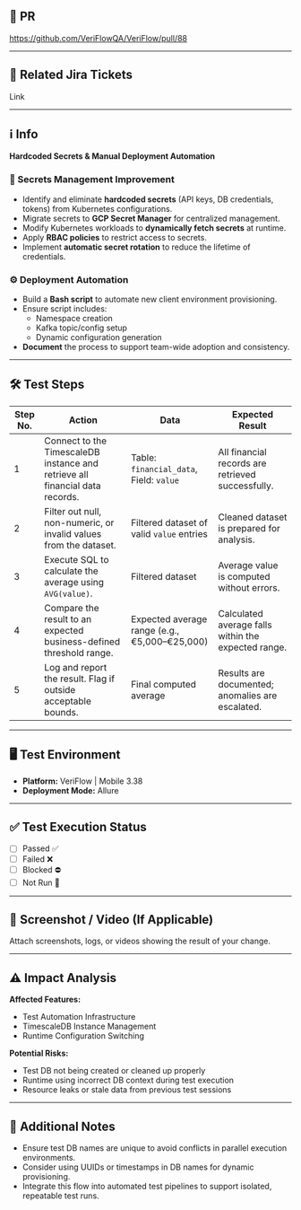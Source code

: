 ## 🔢 PR
https://github.com/VeriFlowQA/VeriFlow/pull/88

---

## 🔗 Related Jira Tickets  
Link

---

## ℹ️ Info  
**Hardcoded Secrets & Manual Deployment Automation**

### 🔐 Secrets Management Improvement
- Identify and eliminate **hardcoded secrets** (API keys, DB credentials, tokens) from Kubernetes configurations.  
- Migrate secrets to **GCP Secret Manager** for centralized management.  
- Modify Kubernetes workloads to **dynamically fetch secrets** at runtime.  
- Apply **RBAC policies** to restrict access to secrets.  
- Implement **automatic secret rotation** to reduce the lifetime of credentials.

### ⚙️ Deployment Automation
- Build a **Bash script** to automate new client environment provisioning.  
- Ensure script includes:
  - Namespace creation  
  - Kafka topic/config setup  
  - Dynamic configuration generation  
- **Document** the process to support team-wide adoption and consistency.  

---

## 🛠️ Test Steps  

| Step No. | Action                  | Data                | Expected Result |
|----------|-------------------------|---------------------|-----------------|
| 1        | Connect to the TimescaleDB instance and retrieve all financial data records. | Table: `financial_data`, Field: `value` | All financial records are retrieved successfully. |
| 2        | Filter out null, non-numeric, or invalid values from the dataset. | Filtered dataset of valid `value` entries | Cleaned dataset is prepared for analysis. |
| 3        | Execute SQL to calculate the average using `AVG(value)`. | Filtered dataset | Average value is computed without errors. |
| 4        | Compare the result to an expected business-defined threshold range. | Expected average range (e.g., €5,000–€25,000) | Calculated average falls within the expected range. |
| 5        | Log and report the result. Flag if outside acceptable bounds. | Final computed average | Results are documented; anomalies are escalated. |

---

## 🖥️ Test Environment  

- **Platform:** VeriFlow | Mobile 3.38
- **Deployment Mode:** Allure

---

## ✅ Test Execution Status

- [ ] Passed ✅  
- [ ] Failed ❌  
- [ ] Blocked ⛔  
- [ ] Not Run 🔄  

---

## 📸 Screenshot / Video (If Applicable)

Attach screenshots, logs, or videos showing the result of your change.

---

## ⚠️ Impact Analysis

**Affected Features:**
- Test Automation Infrastructure  
- TimescaleDB Instance Management  
- Runtime Configuration Switching  

**Potential Risks:**
- Test DB not being created or cleaned up properly  
- Runtime using incorrect DB context during test execution  
- Resource leaks or stale data from previous test sessions  

---

## 📌 Additional Notes

- Ensure test DB names are unique to avoid conflicts in parallel execution environments.  
- Consider using UUIDs or timestamps in DB names for dynamic provisioning.  
- Integrate this flow into automated test pipelines to support isolated, repeatable test runs.  

